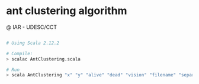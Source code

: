 # ant clustering algorithm
@ IAR - UDESC/CCT

``` bash

# Using Scala 2.12.2

# Compile:
> scalac AntClustering.scala

# Run
> scala AntClustering "x" "y" "alive" "dead" "vision" "filename" "separator"

```
